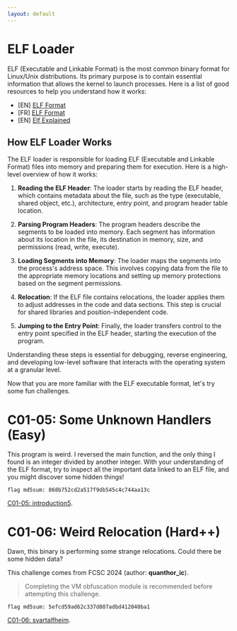```yaml
---
layout: default
---
```


# ELF Loader

ELF (Executable and Linkable Format) is the most common binary format for Linux/Unix distributions. Its primary purpose is to contain essential information that allows the kernel to launch processes. Here is a list of good resources to help you understand how it works:

- [EN] [ELF Format](https://www.gabriel.urdhr.fr/2015/09/28/elf-file-format/)
- [FR] [ELF Format](https://sysblog.informatique.univ-paris-diderot.fr/2024/04/01/le-format-elf-executable-and-linkable-format/)
- [EN] [Elf Explained](https://cpu.land/becoming-an-elf-lord)


## How ELF Loader Works

The ELF loader is responsible for loading ELF (Executable and Linkable Format) files into memory and preparing them for execution. Here is a high-level overview of how it works:

1. **Reading the ELF Header**: The loader starts by reading the ELF header, which contains metadata about the file, such as the type (executable, shared object, etc.), architecture, entry point, and program header table location.

2. **Parsing Program Headers**: The program headers describe the segments to be loaded into memory. Each segment has information about its location in the file, its destination in memory, size, and permissions (read, write, execute).

3. **Loading Segments into Memory**: The loader maps the segments into the process's address space. This involves copying data from the file to the appropriate memory locations and setting up memory protections based on the segment permissions.

4. **Relocation**: If the ELF file contains relocations, the loader applies them to adjust addresses in the code and data sections. This step is crucial for shared libraries and position-independent code.

5. **Jumping to the Entry Point**: Finally, the loader transfers control to the entry point specified in the ELF header, starting the execution of the program.

Understanding these steps is essential for debugging, reverse engineering, and developing low-level software that interacts with the operating system at a granular level.

Now that you are more familiar with the ELF executable format, let's try some fun challenges.

# C01-05: Some Unknown Handlers (Easy)

This program is weird. I reversed the main function, and the only thing I found is an integer divided by another integer. With your understanding of the ELF format, try to inspect all the important data linked to an ELF file, and you might discover some hidden things!

`flag md5sum: 868b752cd2a517f9db545c4c744aa13c`

[C01-05: introduction5](/assets/module/c01/05/introduction5.bin).

# C01-06: Weird Relocation (Hard++)

Dawn, this binary is performing some strange relocations.
Could there be some hidden data?

This challenge comes from FCSC 2024 (author: **quanthor_ic**).

> Completing the VM obfuscation module is recommended before attempting this challenge.

`flag md5sum: 5efcd59ad62c337d807adbd412040ba1`

[C01-06: svartalfheim](/assets/module/c01/06/svartalfheim).
